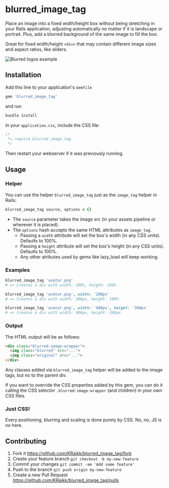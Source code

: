 # blurred\_image\_tag

Place an image into a fixed width/height box without being stretching in your Rails application, adjusting automatically no matter if it is landscape or portrait. Plus, add a blurred background of the same image to fill the box.

Great for fixed width/height `<div>` that may contain different image sizes and aspect ratios, like sliders.

<img style="display: block; margin: 0 auto" src="http://alexeguia.net/wp-content/uploads/2015/07/blurred_logos.png" alt="Blurred logos example">

## Installation

Add this line to your application's `Gemfile`

```ruby
gem 'blurred_image_tag'
```

and run

```ruby
bundle install
```

In your `application.css`, include the CSS file:

```css
/*
 *= require blurred_image_tag
 */
```

Then restart your webserver if it was previously running.

## Usage

### Helper

You can use the helper `blurred_image_tag` just as the `image_tag` helper in Rails:

```ruby
blurred_image_tag source, options = {}
```

* The `source` parameter takes the image src (in your assets pipeline or wherever it is placed).
* The `options` hash accepts the same HTML attributes as `image_tag`.
  * Passing a `width` attribute will set the box's width (in any CSS units). Defaults to 100%.
  * Passing a `height` attribute will set the box's height (in any CSS units). Defaults to 100%.
  * Any other atributes used by gems like lazy_load will keep working.

### Examples

```ruby
blurred_image_tag 'avatar.png'
# => Creates a div with width: 100%, height: 100%

blurred_image_tag 'avatar.png', width: '200px'
# => Creates a div with width: 200px, height: 100%

blurred_image_tag 'avatar.png', width: '480px', height: '360px'
# => Creates a div with width: 480px, height: 360px
```

### Output

The HTML output will be as follows:

```html
<div class="blurred-image-wrapper">
  <img class="blurred" src="...">
  <img class="original" src="...">
</div>
```

Any classes added via `blurred_image_tag` helper will be added to the image tags, but no to the parent div.

If you want to override the CSS properties added by this gem, you can do it calling the CSS selector `.blurred-image-wrapper` (and children) in your own CSS files.

### Just CSS!

Every positioning, blurring and scaling is done purely by CSS. No, no, JS is no here.

## Contributing

1. Fork it https://github.com/KRaikk/blurred_image_tag/fork
2. Create your feature branch `git checkout -b my-new-feature`
3. Commit your changes `git commit -am 'Add some feature'`
4. Push to the branch `git push origin my-new-feature`
5. Create a new Pull Request https://github.com/KRaikk/blurred_image_tag/pulls
